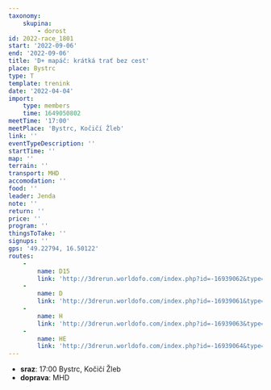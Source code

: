 ```yaml
---
taxonomy:
    skupina:
        - dorost
id: 2022-race_1801
start: '2022-09-06'
end: '2022-09-06'
title: 'D+ mapáč: krátká trať bez cest'
place: Bystrc
type: T
template: trenink
date: '2022-04-04'
import:
    type: members
    time: 1649050802
meetTime: '17:00'
meetPlace: 'Bystrc, Kočičí Žleb'
link: ''
eventTypeDescription: ''
startTime: ''
map: ''
terrain: ''
transport: MHD
accomodation: ''
food: ''
leader: Jenda
note: ''
return: ''
price: ''
program: ''
thingsToTake: ''
signups: ''
gps: '49.22794, 16.50122'
routes:
    -
        name: D15
        link: 'http://3drerun.worldofo.com/index.php?id=-16939062&type=info'
    -
        name: D
        link: 'http://3drerun.worldofo.com/index.php?id=-16939061&type=info'
    -
        name: H
        link: 'http://3drerun.worldofo.com/index.php?id=-16939063&type=info'
    -
        name: HE
        link: 'http://3drerun.worldofo.com/index.php?id=-16939064&type=info'
---
```


* **sraz**: 17:00 Bystrc, Kočičí Žleb
* **doprava**: MHD
